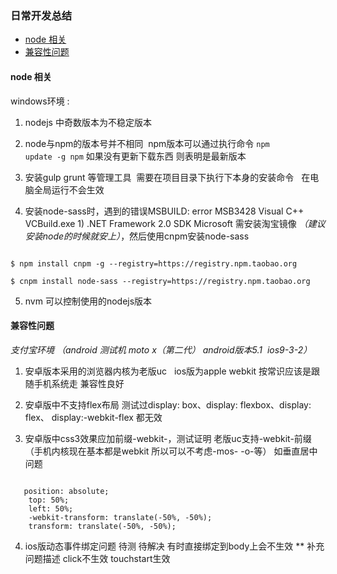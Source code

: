 <h3>日常开发总结</h3>

<ul>
<li><a href="node">node 相关</a></li>
<li><a href="#Compatibility">兼容性问题</a></li>
</ul>
<h4 id="node"> node 相关 </h4>
windows环境 : 

1. nodejs 中奇数版本为不稳定版本

2. node与npm的版本号并不相同  npm版本可以通过执行命令
<code>npm update -g npm</code>
如果没有更新下载东西 则表明是最新版本

3. 安装gulp grunt 等管理工具  需要在项目目录下执行下本身的安装命令   在电脑全局运行不会生效

4. 安装node-sass时，遇到的错误MSBUILD: error MSB3428 Visual C++ VCBuild.exe 1) .NET Framework 2.0 SDK Microsoft 
需安装淘宝镜像 <em>（建议安装node的时候就安上）</em>，然后使用cnpm安装node-sass

<code>
$ npm install cnpm -g --registry=https://registry.npm.taobao.org<br/>
$ cnpm install node-sass --registry=https://registry.npm.taobao.org
</code>

5. nvm 可以控制使用的nodejs版本



<h4 id="Compatibility"> 兼容性问题 </h4>
<em>支付宝环境 （android 测试机  moto x（第二代）  android版本5.1  ios9-3-2）</em>  

1. 安卓版本采用的浏览器内核为老版uc   ios版为apple webkit 按常识应该是跟随手机系统走 兼容性良好

2. 安卓版中不支持flex布局  测试过display: box、display: flexbox、display: flex、 display:-webkit-flex 都无效 

3. 安卓版中css3效果应加前缀-webkit-，测试证明 老版uc支持-webkit-前缀 （手机内核现在基本都是webkit 所以可以不考虑-mos- -o-等）  如垂直居中问题 
  
  <code>
   position: absolute;
    top: 50%;
    left: 50%;
    -webkit-transform: translate(-50%, -50%); 
    transform: translate(-50%, -50%);
</code>

4. ios版动态事件绑定问题 待测 待解决  有时直接绑定到body上会不生效
    **  补充问题描述  click不生效  touchstart生效  
